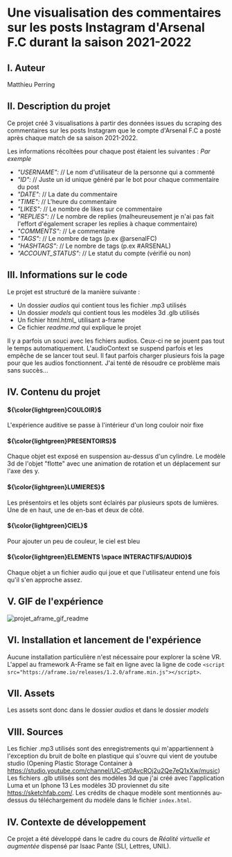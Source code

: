 # Une visualisation des commentaires sur les posts Instagram d'Arsenal F.C durant la saison 2021-2022

I. Auteur
------
Matthieu Perring

II. Description du projet
------
Ce projet créé 3 visualisations à partir des données issues du scraping des commentaires sur les posts Instagram que le compte d'Arsenal F.C a posté après chaque match de sa saison 2021-2022.

Les informations récoltées pour chaque post étaient les suivantes : 
_Par exemple_
* *"USERNAME":*                           // Le nom d'utilisateur de la personne qui a commenté
* *"ID":*                                 // Juste un id unique généré par le bot pour chaque commentaire du post
* *"DATE":*                               // La date du commentaire
* *"TIME":*                               // L'heure du commentaire
* *"LIKES":*                              // Le nombre de likes sur ce commentaire
* *"REPLIES":*                            // Le nombre de replies (malheureusement je n'ai pas fait l'effort d'également scraper les replies à chaque commentaire)
* *"COMMENTS":*                           // Le commentaire
* *"TAGS":*                               // Le nombre de tags (p.ex @arsenalFC)
* *"HASHTAGS":*                           // Le nombre de tags (p.ex #ARSENAL)
* *"ACCOUNT_STATUS":*                     // Le statut du compte (vérifié ou non)

III. Informations sur le code
------
Le projet est structuré de la manière suivante : 
* Un dossier _audios_ qui contient tous les fichier .mp3 utilisés
* Un dossier _models_ qui contient tous les modèles 3d .glb utilisés
* Un fichier html.html_ utilisant a-frame
* Ce fichier _readme.md_ qui explique le projet

Il y a parfois un souci avec les fichiers audios. Ceux-ci ne se jouent pas tout le temps automatiquement. L'audioContext se suspend parfois et les empêche de se lancer tout seul. Il faut parfois charger plusieurs fois la page pour que les audios fonctionnent. J'ai tenté de résoudre ce problème mais sans succès...

IV. Contenu du projet 
------
#### ${\color{lightgreen}COULOIR}$
L'expérience auditive se passe à l'intérieur d'un long couloir noir fixe
#### ${\color{lightgreen}PRESENTOIRS}$
Chaque objet est exposé en suspension au-dessus d'un cylindre. Le modèle 3d de l'objet "flotte" avec une animation de rotation et un déplacement sur l'axe des y.
#### ${\color{lightgreen}LUMIERES}$
Les présentoirs et les objets sont éclairés par plusieurs spots de lumières. Une de en haut, une de en-bas et deux de côté.
#### ${\color{lightgreen}CIEL}$ 
Pour ajouter un peu de couleur, le ciel est bleu
#### ${\color{lightgreen}ELEMENTS \space INTERACTIFS/AUDIO}$
Chaque objet a un fichier audio qui joue et que l'utilisateur entend une fois qu'il s'en approche assez.

V. GIF de l'expérience 
------
![projet_aframe_gif_readme](https://github.com/MPR329/ISH_PROJET_AFRAME/assets/62051312/3827980a-62e4-4b90-b268-8045a3f1991e)

VI. Installation et lancement de l'expérience
------
Aucune installation particulière n'est nécessaire pour explorer la scène VR.
L'appel au framework A-Frame se fait en ligne avec la ligne de code `<script src="https://aframe.io/releases/1.2.0/aframe.min.js"></script>`.

VII. Assets
------
Les assets sont donc dans le dossier _audios_ et dans le dossier _models_

VIII. Sources
------
Les fichier .mp3 utilisés sont des enregistrements qui m'appartiennent à l'exception du bruit de boîte en plastique qui s'ouvre qui vient de youtube studio (Opening Plastic Storage Container à https://studio.youtube.com/channel/UC-qt0AvcROj2u2Qe7eQ1xXw/music)
Les fichiers .glb utilisés sont des modèles 3d que j'ai créé avec l'application Luma et un Iphone 13
Les modèles 3D proviennet du site https://sketchfab.com/. Les crédits de chaque modèle sont mentionnés au-dessus du téléchargement du modèle dans le fichier `index.html`.

IV. Contexte de développement
------
Ce projet a été développé dans le cadre du cours de _Réalité virtuelle et augmentée_ dispensé par Isaac Pante (SLI, Lettres, UNIL).
